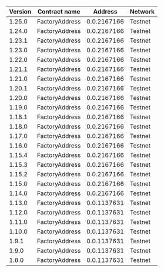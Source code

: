 | Version | Contract name  | Address     | Network |
|---------| -------------- | ----------- | ------- |
| 1.25.0  | FactoryAddress | 0.0.2167166 | Testnet |
| 1.24.0  | FactoryAddress | 0.0.2167166 | Testnet |
| 1.23.1  | FactoryAddress | 0.0.2167166 | Testnet |
| 1.23.0  | FactoryAddress | 0.0.2167166 | Testnet |
| 1.22.0  | FactoryAddress | 0.0.2167166 | Testnet |
| 1.21.1  | FactoryAddress | 0.0.2167166 | Testnet |
| 1.21.0  | FactoryAddress | 0.0.2167166 | Testnet |
| 1.20.1  | FactoryAddress | 0.0.2167166 | Testnet |
| 1.20.0  | FactoryAddress | 0.0.2167166 | Testnet |
| 1.19.0  | FactoryAddress | 0.0.2167166 | Testnet |
| 1.18.1  | FactoryAddress | 0.0.2167166 | Testnet |
| 1.18.0  | FactoryAddress | 0.0.2167166 | Testnet |
| 1.17.0  | FactoryAddress | 0.0.2167166 | Testnet |
| 1.16.0  | FactoryAddress | 0.0.2167166 | Testnet |
| 1.15.4  | FactoryAddress | 0.0.2167166 | Testnet |
| 1.15.3  | FactoryAddress | 0.0.2167166 | Testnet |
| 1.15.2  | FactoryAddress | 0.0.2167166 | Testnet |
| 1.15.0  | FactoryAddress | 0.0.2167166 | Testnet |
| 1.14.0  | FactoryAddress | 0.0.2167166 | Testnet |
| 1.13.0  | FactoryAddress | 0.0.1137631 | Testnet |
| 1.12.0  | FactoryAddress | 0.0.1137631 | Testnet |
| 1.11.0  | FactoryAddress | 0.0.1137631 | Testnet |
| 1.10.0  | FactoryAddress | 0.0.1137631 | Testnet |
| 1.9.1   | FactoryAddress | 0.0.1137631 | Testnet |
| 1.9.0   | FactoryAddress | 0.0.1137631 | Testnet |
| 1.8.0   | FactoryAddress | 0.0.1137631 | Testnet |
